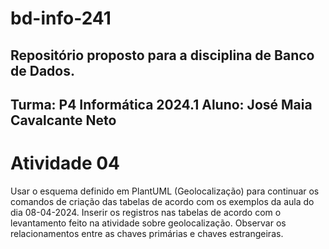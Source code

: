 # bd-info-241
Repositório proposto para a disciplina de Banco de Dados.
---------------------------------
Turma: P4 Informática 2024.1
Aluno: José Maia Cavalcante Neto
---------------------------------
# Atividade 04
Usar o esquema definido em PlantUML (Geolocalização) para continuar os comandos de criação das tabelas de acordo com os exemplos da aula do dia 08-04-2024. 
Inserir os registros nas tabelas de acordo com o levantamento feito na atividade sobre geolocalização.
Observar os relacionamentos entre as chaves primárias e chaves estrangeiras.

